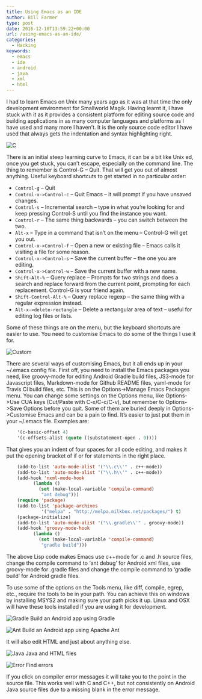 ```yaml
---
title: Using Emacs as an IDE
author: Bill Farmer
type: post
date: 2016-12-10T13:59:22+00:00
url: /using-emacs-as-an-ide/
categories:
  - Hacking
keywords:
  - emacs
  - ide
  - android
  - java
  - xml
  - html
---
```

I had to learn Emacs on Unix many years ago as it was at that time the only development environment for Smallworld Magik. Having learnt it, I have stuck with it as it provides a consistent platform for editing source code and building applications in as many computer languages and platforms as I have used and many more I haven&rsquo;t. It is the only source code editor I have used that always gets the indentation and syntax highlighting right.

![C][1]

There is an initial steep learning curve to Emacs, it can be a bit like Unix ed, once you get stuck, you can&rsquo;t escape, especially on the command line. The thing to remember is Control-G &#8211; Quit. That will get you out of almost anything. Useful keyboard shortcuts to get started in no particular order:

  * `Control-g` &#8211; Quit
  * `Control-x->Control-c` &#8211; Quit Emacs &#8211; it will prompt if you have unsaved changes.
  * `Control-s` &#8211; Incremental search &#8211; type in what you&rsquo;re looking for and keep pressing Control-S until you find the instance you want.
  * `Control-r` &#8211; The same thing backwards &#8211; you can switch between the two.
  * `Alt-x` &#8211; Type in a command that isn&rsquo;t on the menu &#8211; Control-G will get you out.
  * `Control-x->Control-f` &#8211; Open a new or existing file &#8211; Emacs calls it visiting a file for some reason.
  * `Control-x->Control-s` &#8211; Save the current buffer &#8211; the one you are editing.
  * `Control-x->Control-w` &#8211; Save the current buffer with a new name.
  * `Shift-Alt-%` &#8211; Query replace &#8211; Prompts for two strings and does a search and replace forward from the current point, prompting for each replacement. Control-G is your friend again.
  * `Shift-Control-Alt-%` &#8211; Query replace regexp &#8211; the same thing with a regular expression instead.
  * `Alt-x->delete-rectangle` &#8211; Delete a rectangular area of text &#8211; useful for editing log files or lists.

Some of these things are on the menu, but the keyboard shortcuts are easier to use. You need to customise Emacs to do some of the things I use it for.

![Custom][2]

There are several ways of customising Emacs, but it all ends up in your ~/.emacs config file. First off, you need to install the Emacs packages you need, like groovy-mode for editing Android Gradle build files, JS3-mode for Javascript files, Markdown-mode for Github README files, yaml-mode for Travis Cl build files, etc. This is on the Options->Manage Emacs Packages menu. You can change some settings on the Options menu, like Options->Use CUA keys (Cut/Paste with C-x/C-c/C-v), but remember to Options->Save Options before you quit. Some of them are buried deeply in Options->Customise Emacs and can be a pain to find. It&rsquo;s easier to just put them in your ~/.emacs file. Examples are:

```lisp
    '(c-basic-offset 4)
    '(c-offsets-alist (quote ((substatement-open . 0))))
```

That gives you an indent of four spaces for all code editing, and makes it put the opening bracket of if or for statements in the right place.

```lisp
    (add-to-list 'auto-mode-alist '("\\.c\\'" . c++-mode))
    (add-to-list 'auto-mode-alist '("\\.h\\'" . c++-mode))
    (add-hook 'nxml-mode-hook
    	  (lambda ()
    	    (set (make-local-variable 'compile-command)
    		 "ant debug")))
    (require 'package)
    (add-to-list 'package-archives
             '("melpa" . "http://melpa.milkbox.net/packages/") t)
    (package-initialize)
    (add-to-list 'auto-mode-alist '("\\.gradle\\'" . groovy-mode))
    (add-hook 'groovy-mode-hook
    	  (lambda ()
    	    (set (make-local-variable 'compile-command)
    		 "gradle build")))
```

The above Lisp code makes Emacs use c++mode for .c and .h source files, change the compile command to &lsquo;ant debug&rsquo; for Android xml files, use groovy-mode for .gradle files and change the compile command to &lsquo;gradle build&rsquo; for Android gradle files.

To use some of the options on the Tools menu, like diff, compile, egrep, etc., require the tools to be in your path. You can achieve this on windows by installing MSYS2 and making sure your path picks it up. Linux and OSX will have these tools installed if you are using it for development.

![Gradle][3]
Build an Android app using Gradle

![Ant][4]
Build an Android app using Apache Ant

It will also edit HTML and just about anything else.

![Java][5]
Java and HTML files

![Error][6]
Find errors

If you click on compiler error messages it will take you to the point in the source file. This works well with C and C++, but not consistently on Android Java source files due to a missing blank in the error message.

 [1]: images/2016/12/C.png
 [2]: images/2016/12/Custom.png
 [3]: images/2016/12/Gradle.png
 [4]: images/2016/12/Ant.png
 [5]: images/2016/12/Java.png
 [6]: images/2016/12/Error.png
